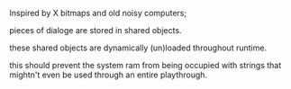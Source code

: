 Inspired by X bitmaps and old noisy computers;

pieces of dialoge are stored in shared objects.

these shared objects are dynamically (un)loaded throughout runtime.

this should prevent the system ram from being occupied with strings
that mightn't even be used through an entire playthrough.

